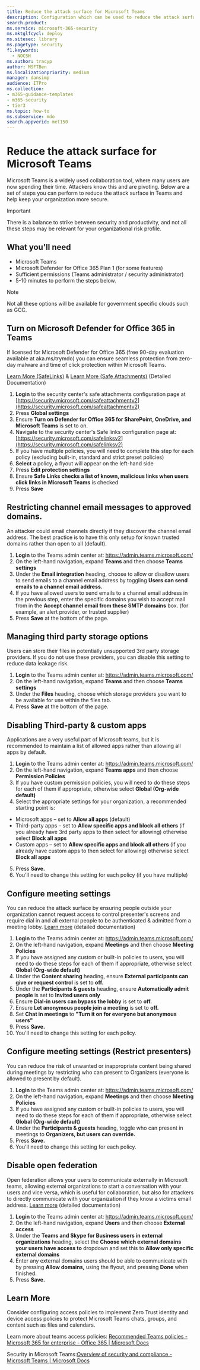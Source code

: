 ```yaml
---
title: Reduce the attack surface for Microsoft Teams
description: Configuration which can be used to reduce the attack surface in Microsoft Teams, including enabling Microsoft Defender for Office 365.
search.product: 
ms.service: microsoft-365-security
ms.mktglfcycl: deploy
ms.sitesec: library
ms.pagetype: security
f1.keywords: 
  - NOCSH
ms.author: tracyp
author: MSFTBen
ms.localizationpriority: medium
manager: dansimp
audience: ITPro
ms.collection: 
- m365-guidance-templates
- m365-security
- tier3
ms.topic: how-to
ms.subservice: mdo
search.appverid: met150
---
```



# Reduce the attack surface for Microsoft Teams

Microsoft Teams is a widely used collaboration tool, where many users are now spending their time. Attackers know this and are pivoting. Below are a set of steps you can perform to reduce the attack surface in Teams and help keep your organization more secure.

> [!IMPORTANT]
> There is a balance to strike between security and productivity, and not all these steps may be relevant for your organizational risk profile.
## What you'll need

- Microsoft Teams
- Microsoft Defender for Office 365 Plan 1 (for some features)
- Sufficient permissions (Teams administrator / security administrator)
- 5-10 minutes to perform the steps below.

> [!NOTE]
> Not all these options will be available for government specific clouds such as GCC.
## Turn on Microsoft Defender for Office 365 in Teams

If licensed for Microsoft Defender for Office 365 (free 90-day evaluation available at aka.ms/trymdo) you can ensure seamless protection from zero-day malware and time of click protection within Microsoft Teams.

[Learn More (SafeLinks)](https://docs.microsoft.com/microsoft-365/security/office-365-security/safe-links#safe-links-settings-for-microsoft-teams) & [Learn More (Safe Attachments)](https://docs.microsoft.com/microsoft-365/security/office-365-security/turn-on-mdo-for-spo-odb-and-teams?view=o365-worldwide#step-1-use-the-microsoft-365-defender-portal-to-turn-on-safe-attachments-for-sharepoint-onedrive-and-microsoft-teams) (Detailed Documentation)

1. **Login** to the security center's safe attachments configuration page at [https://security.microsoft.com/safeattachmentv2](https://security.microsoft.com/safeattachmentv2)
2. Press **Global settings**
3. Ensure **Turn on Defender for Office 365 for SharePoint, OneDrive, and Microsoft Teams** is set to on.
4. Navigate to the security center's Safe links configuration page at: [https://security.microsoft.com/safelinksv2](https://security.microsoft.com/safelinksv2)
5. If you have multiple policies, you will need to complete this step for each policy (excluding built-in, standard and strict preset policies)
6. **Select** a policy, a flyout will appear on the left-hand side
7. Press **Edit protection settings**
8. Ensure **Safe Links checks a list of known, malicious links when users click links in Microsoft Teams** is checked
9. Press **Save**

## Restricting channel email messages to approved domains.

An attacker could email channels directly if they discover the channel email address. The best practice is to have this only setup for known trusted domains rather than open to all (default).

1. **Login** to the Teams admin center at: https://admin.teams.microsoft.com/
2. On the left-hand navigation, expand **Teams** and then choose **Teams settings**
3. Under the **Email integration** heading, choose to allow or disallow users to send emails to a channel email address by toggling **Users can send emails to a channel email address.**
4. If you have allowed users to send emails to a channel email address in the previous step, enter the specific domains you wish to accept mail from in the **Accept channel email from these SMTP domains** box. (for example, an alert provider, or trusted supplier)
5. Press **Save** at the bottom of the page.

## Managing third party storage options

Users can store their files in potentially unsupported 3rd party storage providers. If you do not use these providers, you can disable this setting to reduce data leakage risk.

1. **Login** to the Teams admin center at: https://admin.teams.microsoft.com/
2. On the left-hand navigation, expand **Teams** and then choose **Teams settings**
3. Under the **Files** heading, choose which storage providers you want to be available for use within the files tab.
4. Press **Save** at the bottom of the page.

## Disabling Third-party & custom apps

Applications are a very useful part of Microsoft teams, but it is recommended to maintain a list of allowed apps rather than allowing all apps by default.

1. **Login** to the Teams admin center at: https://admin.teams.microsoft.com/
2. On the left-hand navigation, expand **Teams apps** and then choose **Permission Policies**
3. If you have custom permission policies, you will need to do these steps for each of them if appropriate, otherwise select **Global (Org-wide default)**
4. Select the appropriate settings for your organization, a recommended starting point is:
  - Microsoft apps – set to **Allow all apps** (default)
  - Third-party apps – set to **Allow specific apps and block all others** (if you already have 3rd party apps to then select for allowing) otherwise select **Block all apps**
  - Custom apps – set to **Allow specific apps and block all others** (if you already have custom apps to then select for allowing) otherwise select **Block all apps**
5. Press **Save.**
6. You'll need to change this setting for each policy (if you have multiple)

## Configure meeting settings

You can reduce the attack surface by ensuring people outside your organization cannot request access to control presenter's screens and require dial in and all external people to be authenticated & admitted from a meeting lobby.
[Learn more](https://docs.microsoft.com/microsoftteams/meeting-policies-participants-and-guests) (detailed documentation)

1. **Login** to the Teams admin center at: https://admin.teams.microsoft.com/
2. On the left-hand navigation, expand **Meetings** and then choose **Meeting Policies**
3. If you have assigned any custom or built-in policies to users, you will need to do these steps for each of them if appropriate, otherwise select **Global (Org-wide default)**
4. Under the **Content sharing** heading, ensure **External participants can give or request control** is set to **off.**
5. Under the **Participants & guests** heading, ensure **Automatically admit people** is set to **Invited users only**
6. Ensure **Dial-in users can bypass the lobby** is set to **off.**
7. Ensure **Let anonymous people join a meeting** is set to **off.**
8. Set **Chat in meetings** to **"Turn it on for everyone but anonymous users"**
9. Press **Save.**
10. You'll need to change this setting for each policy.

## Configure meeting settings (Restrict presenters)
You can reduce the risk of unwanted or inappropriate content being shared during meetings by restricting who can present to Organizers (everyone is allowed to present by default).

1. **Login** to the Teams admin center at: https://admin.teams.microsoft.com/
2. On the left-hand navigation, expand **Meetings** and then choose **Meeting Policies**
3. If you have assigned any custom or built-in policies to users, you will need to do these steps for each of them if appropriate, otherwise select **Global (Org-wide default)**
4. Under the **Participants & guests** heading, toggle who can present in meetings to **Organizers, but users can override.**
5. Press **Save.**
6. You'll need to change this setting for each policy.

## Disable open federation

Open federation allows your users to communicate externally in Microsoft teams, allowing external organizations to start a conversation with your users and vice versa, which is useful for collaboration, but also for attackers to directly communicate with your organization if they know a victims email address.
[Learn more](https://docs.microsoft.com/microsoftteams/manage-external-access) (detailed documentation)

1. **Login** to the Teams admin center at: https://admin.teams.microsoft.com/
2. On the left-hand navigation, expand **Users** and then choose **External access**
3. Under the **Teams and Skype for Business users in external organizations** heading, select the **Choose which external domains your users have access to** dropdown and set this to **Allow only specific external domains**
4. Enter any external domains users should be able to communicate with by pressing **Allow domains,** using the flyout, and pressing **Done** when finished.
5. Press **Save.**


## Learn More

Consider configuring access policies to implement Zero Trust identity and device access policies to protect Microsoft Teams chats, groups, and content such as files and calendars.

Learn more about teams access policies: [Recommended Teams policies - Microsoft 365 for enterprise - Office 365 | Microsoft Docs](https://docs.microsoft.com/microsoft-365/security/office-365-security/teams-access-policies)

Security in Microsoft Teams:[Overview of security and compliance - Microsoft Teams | Microsoft Docs](https://docs.microsoft.com/microsoftteams/security-compliance-overview)
